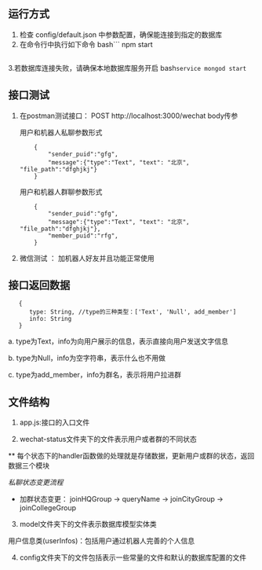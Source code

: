 
## 运行方式
1. 检查 config/default.json 中参数配置，确保能连接到指定的数据库
2. 在命令行中执行如下命令
   bash```
   npm start
   ```
3.若数据库连接失败，请确保本地数据库服务开启
    bash```
        service mongod start
    ```

## 接口测试
1. 在postman测试接口： POST http://localhost:3000/wechat
    body传参

    用户和机器人私聊参数形式

    ```
        {
	        "sender_puid":"gfg",
	        "message":{"type":"Text", "text": "北京", "file_path":"dfghjkj"}
        }
    ```
    用户和机器人群聊参数形式
    ```
        {
    	    "sender_puid":"gfg",
    	    "message":{"type":"Text", "text": "北京", "file_path":"dfghjkj"},
            "member_puid":"rfg",
        }
    ```
2. 微信测试 ： 加机器人好友并且功能正常使用

## 接口返回数据

       {
          type: String, //type的三种类型：['Text', 'Null', add_member']
          info: String
       }

a. type为Text，info为向用户展示的信息，表示直接向用户发送文字信息

b. type为Null，info为空字符串，表示什么也不用做

c. type为add_member，info为群名，表示将用户拉进群

## 文件结构

1. app.js:接口的入口文件

2. wechat-status文件夹下的文件表示用户或者群的不同状态

** 每个状态下的handler函数做的处理就是存储数据，更新用户或群的状态，返回数据三个模块

*私聊状态变更流程*
* 加群状态变更： joinHQGroup -> queryName -> joinCityGroup -> joinCollegeGroup
 
3. model文件夹下的文件表示数据库模型实体类

用户信息类(userInfos)：包括用户通过机器人完善的个人信息
 
4. config文件夹下的文件包括表示一些常量的文件和默认的数据库配置的文件

